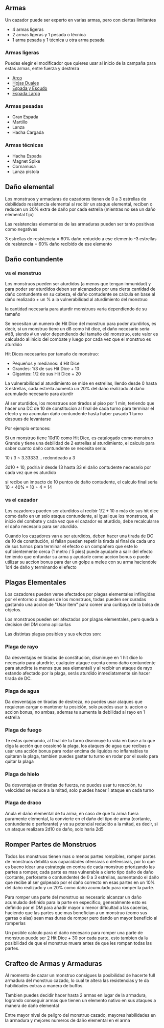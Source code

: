 ## Armas

Un cazador puede ser experto en varias armas, pero con ciertas limitantes

- 4 armas ligeras
- 2 armas ligeras y 1 pesada o técnica
- 1 arma pesada y 1 técnica u otra arma pesada

### Armas ligeras

Puedes elegir el modificador que quieres usar al inicio de la campaña para estas armas, entre fuerza y destreza

- [Arco](./Armas/Arco/Arco.md)
- [Hojas Duales](Armas/Hojas%20Duales/Hojas%20Duales.md)
- [Espada y Escudo](Armas/Espada%20y%20Escudo/Espada%20y%20Escudo.md)
- [Espada Larga](Armas/Espada%20Larga/Espada%20Larga.md)

### Armas pesadas

- Gran Espada
- Martillo
- Lanza
- Hacha Cargada

### Armas técnicas

- Hacha Espada
- Magnet Spike
- Cornamusa
- Lanza pistola

## Daño elemental

Los monstruos y armaduras de cazadores tienen de 0 a 3 estrellas de debilidado resistencia elemental
al recibir un ataque elemental, reciben o reducen un 20% extra de daño por cada estrella (mientras no sea un daño elemental fijo)

Las resistencias elementales de las armaduras pueden ser tanto positivas como negativas

3 estrellas de resistencia = 60% daño reducido a ese elemento
-3 estrellas de resistencia = 60% daño recibido de ese elemento

## Daño contundente

### vs el monstruo
Los monstruos pueden ser aturdidos (a menos que tengan inmunidad) y para poder ser aturdidos deben ser alcanzados
por una cierta cantidad de daño contundente en su cabeza, el daño contudente se calcula en base al daño realizado + un % a la
vulnerabilidad al aturdimiento del monstruo

la cantidad necesaria para aturdir monstruos varia dependiendo de su tamaño

Se necesitan un numero de Hit Dice del monstruo para poder aturdirlos, es decir, si un monstruo tiene un d8 como hit dice,
el daño necesario seria #d8, siendo # un valor dependiendo del tamaño del monstruo, este valor es calculado al inicio del
combate y luego por cada vez que el monstruo es aturdido

Hit Dices necesarios por tamaño de monstruo:

- Pequeños y medianos: 4 Hit Dice
- Grandes: 1/3 de sus Hit Dice + 10
- Gigantes: 1/2 de sus Hit Dice + 20

La vulnerabilidad al aturdimiento se mide en estrellas, llendo desde 0 hasta 3 estrellas, cada estrella aumenta un 20% del
daño realizado al daño acumulado necesario para aturdir

Al ser aturdidos, los monstruos son tirados al piso por 1 min, teniendo que hacer una DC de 10 de constitucion al final de cada turno
para terminar el efecto y no acumulan daño contundente hasta haber pasado 1 turno despues de levantarse

Por ejemplo entonces:

Si un monstruo tiene 10d10 como Hit Dice, es catalogado como monstruo Grande y tiene una debilidad de 2 estrellas al aturdimiento,
el calculo para saber cuanto daño contundente se necesita seria:

10 / 3 ~ 3.33333... redondeado a 3

3d10 + 10, podria ir desde 13 hasta 33 el daño contudente necesario por cada vez que es aturdido

si recibe un impacto de 10 puntos de daño contudente, el calculo final seria 10 + 40% = 10 + 4 = 14

### vs el cazador

Los cazadores pueden ser aturdidos al recibir 1/2 + 10 o más de sus hit dice como daño en un solo ataque contundente, al igual que los monstruos,
al inicio del combate y cada vez que el cazador es aturdido, debe recalcularse el daño necesario para ser aturdido.

Cuando los cazadores van a ser aturdidos, deben hacer una tirada de DC de 10 de constitución, si fallan pueden repetir la tirada al final de cada
uno de sus turnos para terminar el efecto o un compañero que este lo suficientemente cerca (1 metro / 5 pies) puede ayudarle a salir del efecto teniendo
que enfundar su arma y ayudarle como accion bonus o puede utilizar su accion bonus para dar un golpe a melee con su arma haciendole 1d4 de daño
y terminando el efecto

## Plagas Elementales

Los cazadores pueden verse afectados por plagas elementales inflingidas por el entorno o ataques de los monstruos, todas pueden ser curadas
gastando una accion de "Usar item" para comer una curibaya de la bolsa de objetos.

Los monstruos pueden ser afectados por plagas elementales, pero queda a decision del DM como aplicarlas

Las distintas plagas posibles y sus efectos son:

### Plaga de rayo

Da desventajas en tiradas de constitución, disminuye en 1 hit dice lo necesario para aturdirte, cualquier ataque cuenta como daño contundente para
aturdirte (a menos que sea elemental) y al recibir un ataque de rayo estando afectado por la plaga, serás aturdido inmediatamente sin hacer tirada de DC.

### Plaga de agua

Da desventajas en tiradas de destreza, no puedes usar ataques que requieran cargar o mantener
tu posición, solo puedes usar tu accion o accion bonus, no ambas, ademas te aumenta la debilidad al rayo en 1 estrella

### Plaga de fuego

Te estas quemando, al final de tu turno disminuye tu vida en base a lo que diga la acción que ocasionó la plaga, los ataques de agua
que recibas o usar una acción bonus para rodar encima de liquidos no inflamables te quitaran la plaga, tambien puedes gastar tu turno
en rodar por el suelo para quitar la plaga

### Plaga de hielo

Da desventajas en tiradas de fuerza, no puedes usar tu reacción, tu velocidad se reduce a la mitad, solo puedes hacer 1 ataque en cada turno

### Plaga de draco

Anula el daño elemental de tu arma, en caso de que tu arma fuera puramente elemental, la convierte en el daño del tipo de arma (cortante,
contundente o perforante) y ve su potencial reducido a la mitad, es decir, si un ataque realizara 2d10 de daño, solo haria 2d5

## Romper Partes de Monstruos

Todos los monstruos tienen mas o menos partes rompibles, romper partes de monstruos debilita sus capacidades ofensivas o defensivas, por lo que
es bueno idear una estrategia en contra de cada monstruo priorizando las partes a romper, cada parte es mas vulnerable a cierto tipo daño de daño
(cortante, perforante o contundente) de 0 a 3 estrellas, aumentando el daño que recibe al ser golpeado por el daño correcto en esas partes en un 10%
del daño realizado y un 20% como daño acumulado para romper la parte.

Para romper una parte del monstruo es necesario alcanzar un daño acumulado definido para la parte en especifico, generalmente esto es definido por el DM
para añadir mayor o menor dificultad a las cacerias, haciendo que las partes que mas benefician a un monstruo (como sus garras o alas) sean mas duras de
romper pero dando un mayor beneficio al romperlas

Un posible calculo para el daño necesario para romper una parte de monstruo puede ser 2 Hit Dice + 30 por cada parte, esto tambien da la posibilidad de que
el monstruo muera antes de que les rompan todas las partes.


## Crafteo de Armas y Armaduras

Al momento de cazar un monstruo consigues la posibilidad de hacerte full armadura del monstruo cazado, lo cual te altera las resistencias y te da habilidades
extras a manera de buffos.

Tambien puedes decidir hacer hasta 2 armas en lugar de la armadura, logrando conseguir armas que tienen un elemento nativo en sus ataques a manera de daño
elemental

Entre mayor nivel de peligro del monstruo cazado, mayores habilidades en la armadura y mejores numeros de daño elemental en el arma
